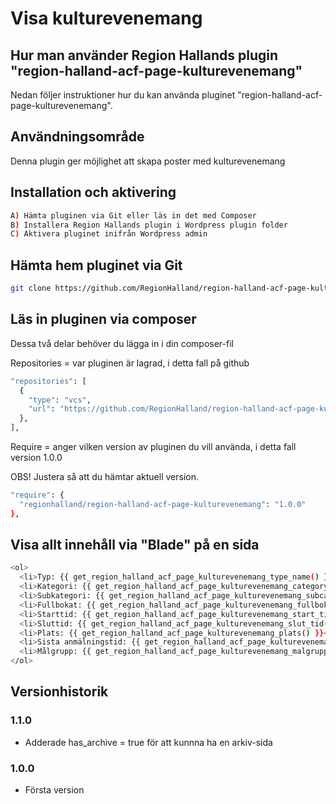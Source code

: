 # Visa kulturevenemang

## Hur man använder Region Hallands plugin "region-halland-acf-page-kulturevenemang"

Nedan följer instruktioner hur du kan använda pluginet "region-halland-acf-page-kulturevenemang".


## Användningsområde

Denna plugin ger möjlighet att skapa poster med kulturevenemang


## Installation och aktivering

```sh
A) Hämta pluginen via Git eller läs in det med Composer
B) Installera Region Hallands plugin i Wordpress plugin folder
C) Aktivera pluginet inifrån Wordpress admin
```


## Hämta hem pluginet via Git

```sh
git clone https://github.com/RegionHalland/region-halland-acf-page-kulturevenemang.git
```


## Läs in pluginen via composer

Dessa två delar behöver du lägga in i din composer-fil

Repositories = var pluginen är lagrad, i detta fall på github

```sh
"repositories": [
  {
    "type": "vcs",
    "url": "https://github.com/RegionHalland/region-halland-acf-page-kulturevenemang.git"
  },
],
```
Require = anger vilken version av pluginen du vill använda, i detta fall version 1.0.0

OBS! Justera så att du hämtar aktuell version.

```sh
"require": {
  "regionhalland/region-halland-acf-page-kulturevenemang": "1.0.0"
},
```


## Visa allt innehåll via "Blade" på en sida

```sh
<ol>
  <li>Typ: {{ get_region_halland_acf_page_kulturevenemang_type_name() }}</li>
  <li>Kategori: {{ get_region_halland_acf_page_kulturevenemang_category_name() }}</li>
  <li>Subkategori: {{ get_region_halland_acf_page_kulturevenemang_subcategory_name() }}</li>
  <li>Fullbokat: {{ get_region_halland_acf_page_kulturevenemang_fullbokat() }}</li>
  <li>Starttid: {{ get_region_halland_acf_page_kulturevenemang_start_tid() }}</li>
  <li>Sluttid: {{ get_region_halland_acf_page_kulturevenemang_slut_tid() }}</li>
  <li>Plats: {{ get_region_halland_acf_page_kulturevenemang_plats() }}</li>
  <li>Sista anmälningstid: {{ get_region_halland_acf_page_kulturevenemang_sista_anmalningstid() }}</li>
  <li>Målgrupp: {{ get_region_halland_acf_page_kulturevenemang_malgrupp() }}</li>
</ol>
```        


## Versionhistorik

### 1.1.0
- Adderade has_archive = true för att kunnna ha en arkiv-sida

### 1.0.0
- Första version